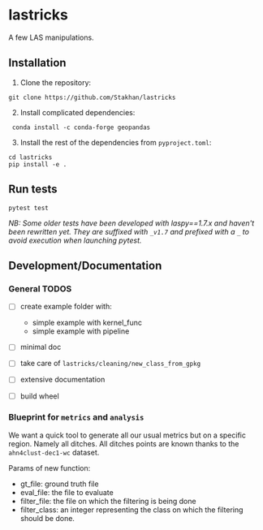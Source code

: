 # lastricks
A few LAS manipulations.

## Installation
1. Clone the repository:
```
git clone https://github.com/Stakhan/lastricks
```
2. Install complicated dependencies:
```
 conda install -c conda-forge geopandas 
```
3. Install the rest of the dependencies from `pyproject.toml`:
```
cd lastricks
pip install -e .
```

## Run tests
 
```
pytest test
```
*NB: Some older tests have been developed with laspy==1.7.x and haven't been rewritten yet. They are suffixed with `_v1.7` and prefixed with a `_` to avoid execution when launching pytest.*

## Development/Documentation
### General TODOS
+ [ ] create example folder with:
    + simple example with kernel_func
    + simple example with pipeline
+ [ ] minimal doc
+ [ ] take care of `lastricks/cleaning/new_class_from_gpkg`
+ [ ] extensive documentation 
+ [ ] build wheel


### Blueprint for `metrics`  and `analysis` 
We want a quick tool to generate all our usual metrics but on a specific region. Namely all ditches.
All ditches points are known thanks to the `ahn4clust-dec1-wc` dataset.

Params of new function:
+ gt_file: ground truth file
+ eval_file: the file to evaluate
+ filter_file: the file on which the filtering is being done
+ filter_class: an integer representing the class on which the filtering should be done.

